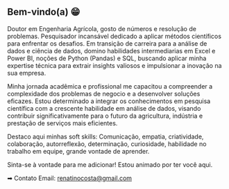 ## Bem-vindo(a)  😁

   Doutor em Engenharia Agrícola, gosto de números e resolução de problemas. Pesquisador incansável dedicado a aplicar métodos científicos para enfrentar os desafios. 
Em transição de carreira para a análise de dados e ciência de dados, domino habilidades intermediarias em Excel e Power BI, noções de Python (Pandas) e SQL, buscando aplicar minha expertise técnica para extrair insights valiosos e impulsionar a inovação na sua empresa.

   Minha jornada acadêmica e profissional me capacitou a compreender a complexidade dos problemas de negocio e a desenvolver soluções eficazes. Estou determinado a integrar os conhecimentos em pesquisa científica com a crescente habilidade em análise de dados, visando contribuir significativamente para o futuro da agricultura, indústria e prestação de serviços mais eficientes.

   Destaco aqui minhas soft skills: Comunicação, empatia, criatividade, colaboração, autorreflexão, determinação, curiosidade, habilidade no trabalho em equipe, grande vontade de aprender.

Sinta-se à vontade para me adicionar! Estou animado por ter você aqui. 


➡ Contato 
Email: renatinocosta@gmail.com
